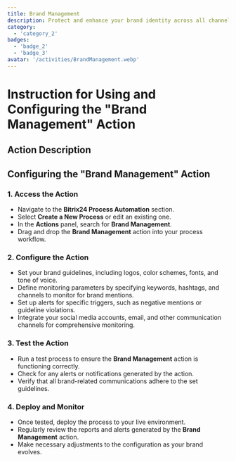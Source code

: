 ```yaml
---
title: Brand Management
description: Protect and enhance your brand identity across all channels.
category: 
  - 'category_2'
badges: 
  - 'badge_2'
  - 'badge_3'
avatar: '/activities/BrandManagement.webp'
---
```

# Instruction for Using and Configuring the "Brand Management" Action

## Action Description

## **Configuring the "Brand Management" Action**

### 1. Access the Action
- Navigate to the **Bitrix24 Process Automation** section.
- Select **Create a New Process** or edit an existing one.
- In the **Actions** panel, search for **Brand Management**.
- Drag and drop the **Brand Management** action into your process workflow.

### 2. Configure the Action
- Set your brand guidelines, including logos, color schemes, fonts, and tone of voice.
- Define monitoring parameters by specifying keywords, hashtags, and channels to monitor for brand mentions.
- Set up alerts for specific triggers, such as negative mentions or guideline violations.
- Integrate your social media accounts, email, and other communication channels for comprehensive monitoring.

### 3. Test the Action
- Run a test process to ensure the **Brand Management** action is functioning correctly.
- Check for any alerts or notifications generated by the action.
- Verify that all brand-related communications adhere to the set guidelines.

### 4. Deploy and Monitor
- Once tested, deploy the process to your live environment.
- Regularly review the reports and alerts generated by the **Brand Management** action.
- Make necessary adjustments to the configuration as your brand evolves.


